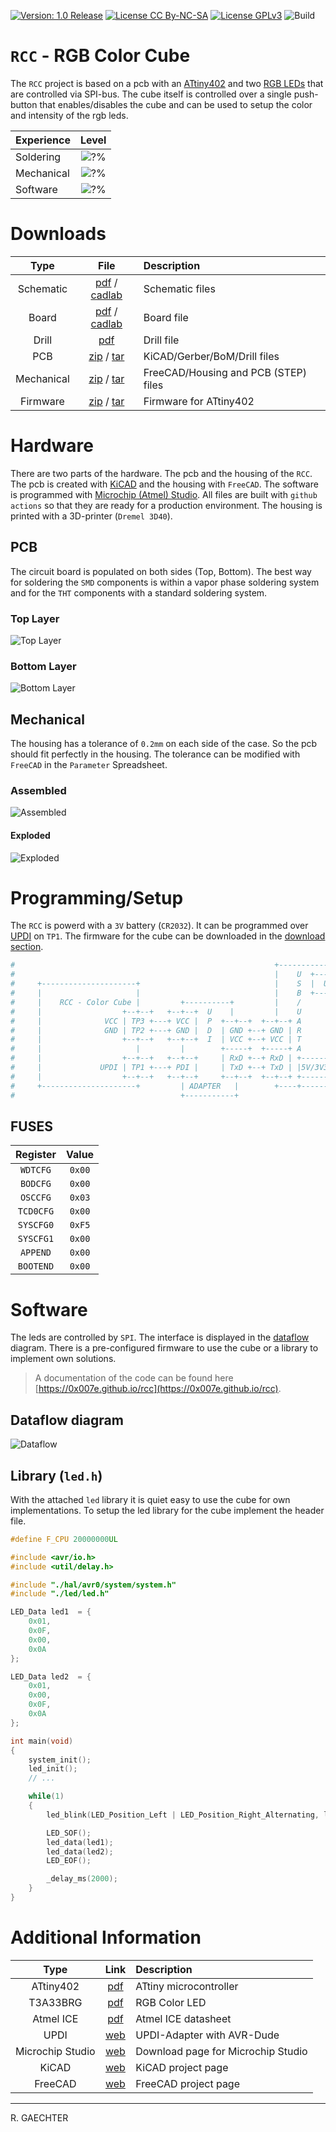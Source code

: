[![Version: 1.0 Release](https://img.shields.io/badge/Version-1.0%20Release-green.svg)](https://github.com/0x007e/rcc) [![License CC By-NC-SA](https://img.shields.io/badge/Hardware-CC--BY--NC--SA--4.0-lightgrey)](https://creativecommons.org/licenses/by-nc-sa/4.0/legalcode) [![License GPLv3](https://img.shields.io/badge/Firmware-GPLv3-lightgrey)](https://www.gnu.org/licenses/gpl-3.0.html) ![Build](https://github.com/0x007e/rcc/actions/workflows/release.yml/badge.svg)

# `RCC` - RGB Color Cube

The `RCC` project is based on a pcb with an [ATtiny402](#additional-information) and two [RGB LEDs](#additional-information) that are controlled via SPI-bus. The cube itself is controlled over a single push-button that enables/disables the cube and can be used to setup the color and intensity of the rgb leds.

| Experience | Level |
|:------------|:-----:|
| Soldering   | ![?%](https://progress-bar.xyz/15?progress_color=00ff00&suffix=%20Low&width=120) |
| Mechanical  | ![?%](https://progress-bar.xyz/15?progress_color=00ff00&suffix=%20Low&width=120) |
| Software    | ![?%](https://progress-bar.xyz/20?progress_color=00ff00&suffix=%20Low&width=120) |

# Downloads

| Type      | File               | Description              |
|:---------:|:------------------:|:-------------------------|
| Schematic | [pdf](https://github.com/0x007E/rcc/releases/latest/download/schematic.pdf) / [cadlab](https://cadlab.io/project/29642/main/files) | Schematic files |
| Board | [pdf](https://github.com/0x007E/rcc/releases/latest/download/pcb.pdf) / [cadlab](https://cadlab.io/project/29642/main/files) | Board file |
| Drill | [pdf](https://github.com/0x007E/rcc/releases/latest/download/drill.pdf) | Drill file |
| PCB | [zip](https://github.com/0x007E/rcc/releases/latest/download/kicad.zip) / [tar](https://github.com/0x007E/rcc/releases/latest/download/kicad.tar.gz) | KiCAD/Gerber/BoM/Drill files |
| Mechanical | [zip](https://github.com/0x007E/rcc/releases/latest/download/freecad.zip) / [tar](https://github.com/0x007E/rcc/releases/latest/download/freecad.tar.gz) | FreeCAD/Housing and PCB (STEP) files     |
| Firmware | [zip](https://github.com/0x007E/rcc/releases/latest/download/firmware.zip) / [tar](https://github.com/0x007E/rcc/releases/latest/download/firmware.tar.gz) | Firmware for ATtiny402 |

# Hardware

There are two parts of the hardware. The pcb and the housing of the `RCC`. The pcb is created with [KiCAD](#additional-information) and the housing with `FreeCAD`. The software is programmed with [Microchip (Atmel) Studio](#additional-information). All files are built with `github actions` so that they are ready for a production environment. The housing is printed with a 3D-printer (`Dremel 3D40`).

## PCB

The circuit board is populated on both sides (Top, Bottom). The best way for soldering the `SMD` components is within a vapor phase soldering system and for the `THT` components with a standard soldering system.

### Top Layer

![Top Layer](https://github.com/0x007E/rcc/releases/latest/download/top.kicad.png)

### Bottom Layer

![Bottom Layer](https://github.com/0x007E/rcc/releases/latest/download/bottom.kicad.png)

## Mechanical

The housing has a tolerance of `0.2mm` on each side of the case. So the pcb should fit perfectly in the housing. The tolerance can be modified with `FreeCAD` in the `Parameter` Spreadsheet.

### Assembled

![Assembled](./images/assembled.png)

#### Exploded

![Exploded](./images/explosion.png)

# Programming/Setup

The `RCC` is powerd with a `3V` battery (`CR2032`). It can be programmed over [UPDI](#additional-information) on `TP1`. The firmware for the cube can be downloaded in the [download section](#downloads).

``` bash
#                                                          +-----------+      +---------------------+
#                                                          |    U  +---+---+  |                     |
#     +---------------------+                              |    S  |  USB  |--+ +-----------------+ |
#     |                     |                              |    B  +---+---+  | | AVR-Dude        | |
#     |    RCC - Color Cube |         +----------+         |    /      |      | | ~~~~~~~~        | |
#     |                  +--+--+   +--+--+  U    |         |    U      |      | | ~~~~~           | |
#     |              VCC | TP3 +---+ VCC |  P  +--+--+  +--+--+ A      |      | | ~~~~~~~~~~~~    | |
#     |              GND | TP2 +---+ GND |  D  | GND +--+ GND | R      |      | |                 | |
#     |                  +--+--+   +--+--+  I  | VCC +--+ VCC | T      |      | +-----------------+ |
#     |                     |         |        +-----+  +-----+ A      |      |                     |
#     |                  +--+--+   +--+--+     | RxD +--+ RxD | +------+      | Computer            |
#     |             UPDI | TP1 +---+ PDI |     | TxD +--+ TxD | |5V/3V3|      |                     |
#     |                  +--+--+   +--+--+     +--+--+  +--+--+ +------+      +---------------------+
#     +---------------------+         | ADAPTER   |        +----+------+
#                                     +-----------+
```

## FUSES

| Register  | Value  |
|:---------:|:------:|
| `WDTCFG`  | `0x00` |
| `BODCFG`  | `0x00` |
| `OSCCFG`  | `0x03` |
| `TCD0CFG` | `0x00` |
| `SYSCFG0` | `0xF5` |
| `SYSCFG1` | `0x00` |
| `APPEND`  | `0x00` |
| `BOOTEND` | `0x00` |

# Software

The leds are controlled by `SPI`. The interface is displayed in the [dataflow](#dataflow-diagram) diagram. There is a pre-configured firmware to use the cube or a library to implement own solutions.

> A documentation of the code can be found here [https://0x007e.github.io/rcc](https://0x007e.github.io/rcc).

## Dataflow diagram

![Dataflow](./images/dataflow.png)

## Library (`led.h`)

With the attached `led` library it is quiet easy to use the cube for own implementations. To setup the led library for the cube implement the header file.

``` c
#define F_CPU 20000000UL

#include <avr/io.h>
#include <util/delay.h>

#include "./hal/avr0/system/system.h"
#include "./led/led.h"

LED_Data led1  = {
	0x01,
	0x0F,
	0x00,
	0x0A
};

LED_Data led2  = {
	0x01,
	0x00,
	0x0F,
	0x0A
};

int main(void)
{
    system_init();
    led_init();
    // ...

    while(1)
    {
        led_blink(LED_Position_Left | LED_Position_Right_Alternating, led_status_color(LED_Status_Ready, LED_MIN_INTENSITY), LED_Delay_MS_200, 2);

        LED_SOF();
        led_data(led1);
        led_data(led2);
        LED_EOF();

        _delay_ms(2000);
    }
}
```

# Additional Information

| Type       | Link               | Description              |
|:----------:|:------------------:|:-------------------------|
| ATtiny402  | [pdf](https://ww1.microchip.com/downloads/en/DeviceDoc/ATtiny202-402-AVR-MCU-with-Core-Independent-Peripherals_and-picoPower-40001969A.pdf) | ATtiny microcontroller |
| T3A33BRG   | [pdf](https://mm.digikey.com/Volume0/opasdata/d220001/medias/docus/6794/3147_T3A33BRG-H9C0002X1U1930.pdf) | RGB Color LED |
| Atmel ICE  | [pdf](https://ww1.microchip.com/downloads/en/DeviceDoc/Atmel-ICE_UserGuide.pdf) | Atmel ICE datasheet |
| UPDI       | [web](https://github.com/0x007e/updi) | UPDI-Adapter with AVR-Dude |
| Microchip Studio | [web](https://www.microchip.com/en-us/tools-resources/develop/microchip-studio) | Download page for Microchip Studio |
| KiCAD | [web](https://www.kicad.org/) | KiCAD project page |
| FreeCAD | [web](https://www.freecad.org/) | FreeCAD project page |

---

R. GAECHTER

